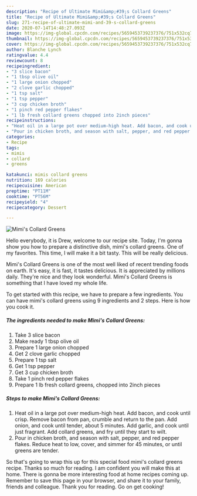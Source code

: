 ```yaml
---
description: "Recipe of Ultimate Mimi&amp;#39;s Collard Greens"
title: "Recipe of Ultimate Mimi&amp;#39;s Collard Greens"
slug: 271-recipe-of-ultimate-mimi-and-39-s-collard-greens
date: 2020-07-14T14:48:27.093Z
image: https://img-global.cpcdn.com/recipes/5659453739237376/751x532cq70/mimis-collard-greens-recipe-main-photo.jpg
thumbnail: https://img-global.cpcdn.com/recipes/5659453739237376/751x532cq70/mimis-collard-greens-recipe-main-photo.jpg
cover: https://img-global.cpcdn.com/recipes/5659453739237376/751x532cq70/mimis-collard-greens-recipe-main-photo.jpg
author: Blanche Lynch
ratingvalue: 4.4
reviewcount: 8
recipeingredient:
- "3 slice bacon"
- "1 tbsp olive oil"
- "1 large onion chopped"
- "2 clove garlic chopped"
- "1 tsp salt"
- "1 tsp pepper"
- "3 cup chicken broth"
- "1 pinch red pepper flakes"
- "1 lb fresh collard greens chopped into 2inch pieces"
recipeinstructions:
- "Heat oil in a large pot over medium-high heat. Add bacon, and cook until crisp. Remove bacon from pan, crumble and return to the pan. Add onion, and cook until tender, about 5 minutes. Add garlic, and cook until just fragrant. Add collard greens, and fry until they start to wilt."
- "Pour in chicken broth, and season with salt, pepper, and red pepper flakes. Reduce heat to low, cover, and simmer for 45 minutes, or until greens are tender."
categories:
- Recipe
tags:
- mimis
- collard
- greens

katakunci: mimis collard greens 
nutrition: 169 calories
recipecuisine: American
preptime: "PT11M"
cooktime: "PT56M"
recipeyield: "4"
recipecategory: Dessert

---
```



![Mimi&#39;s Collard Greens](https://img-global.cpcdn.com/recipes/5659453739237376/751x532cq70/mimis-collard-greens-recipe-main-photo.jpg)

Hello everybody, it is Drew, welcome to our recipe site. Today, I'm gonna show you how to prepare a distinctive dish, mimi&#39;s collard greens. One of my favorites. This time, I will make it a bit tasty. This will be really delicious.



Mimi&#39;s Collard Greens is one of the most well liked of recent trending foods on earth. It's easy, it is fast, it tastes delicious. It is appreciated by millions daily. They're nice and they look wonderful. Mimi&#39;s Collard Greens is something that I have loved my whole life.


To get started with this recipe, we have to prepare a few ingredients. You can have mimi&#39;s collard greens using 9 ingredients and 2 steps. Here is how you cook it.

<!--inarticleads1-->

##### The ingredients needed to make Mimi&#39;s Collard Greens:

1. Take 3 slice bacon
1. Make ready 1 tbsp olive oil
1. Prepare 1 large onion chopped
1. Get 2 clove garlic chopped
1. Prepare 1 tsp salt
1. Get 1 tsp pepper
1. Get 3 cup chicken broth
1. Take 1 pinch red pepper flakes
1. Prepare 1 lb fresh collard greens, chopped into 2inch pieces




<!--inarticleads2-->

##### Steps to make Mimi&#39;s Collard Greens:

1. Heat oil in a large pot over medium-high heat. Add bacon, and cook until crisp. Remove bacon from pan, crumble and return to the pan. Add onion, and cook until tender, about 5 minutes. Add garlic, and cook until just fragrant. Add collard greens, and fry until they start to wilt.
1. Pour in chicken broth, and season with salt, pepper, and red pepper flakes. Reduce heat to low, cover, and simmer for 45 minutes, or until greens are tender.




So that's going to wrap this up for this special food mimi&#39;s collard greens recipe. Thanks so much for reading. I am confident you will make this at home. There is gonna be more interesting food at home recipes coming up. Remember to save this page in your browser, and share it to your family, friends and colleague. Thank you for reading. Go on get cooking!
